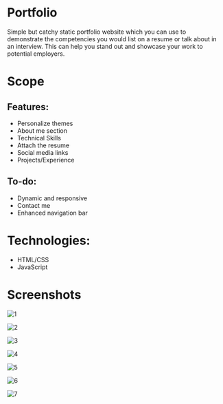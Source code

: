 # Portfolio
Simple but catchy static portfolio website which you can use to demonstrate the competencies you would list on a resume or talk about in an interview. This can help you stand out and showcase your work to potential employers.

# Scope
## Features:
- Personalize themes
- About me section
- Technical Skills
- Attach the resume
- Social media links
- Projects/Experience

## To-do:
- Dynamic and responsive
- Contact me
- Enhanced navigation bar

# Technologies:
- HTML/CSS
- JavaScript

# Screenshots
![1](https://user-images.githubusercontent.com/36101958/101108332-4de6ce80-35fa-11eb-8ee3-8c2b53af5dd7.PNG)

![2](https://user-images.githubusercontent.com/36101958/101108341-517a5580-35fa-11eb-88f1-547fc8d015d0.PNG)

![3](https://user-images.githubusercontent.com/36101958/101108351-53dcaf80-35fa-11eb-98de-cfda4c69fabd.PNG)

![4](https://user-images.githubusercontent.com/36101958/101108356-57703680-35fa-11eb-8034-c8844aef668a.PNG)

![5](https://user-images.githubusercontent.com/36101958/101108366-5c34ea80-35fa-11eb-80f1-71bb5553abf9.PNG)

![6](https://user-images.githubusercontent.com/36101958/101108375-5f2fdb00-35fa-11eb-8b32-c344b48a2629.PNG)

![7](https://user-images.githubusercontent.com/36101958/101108385-635bf880-35fa-11eb-9749-4bd221280ea5.PNG)

